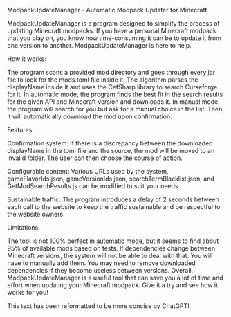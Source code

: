 ModpackUpdateManager - Automatic Modpack Updater for Minecraft

ModpackUpdateManager is a program designed to simplify the process of updating Minecraft modpacks. 
If you have a personal Minecraft modpack that you play on, you know how time-consuming it can be to update it from one version to another. 
ModpackUpdateManager is here to help.


How it works:

The program scans a provided mod directory and goes through every jar file to look for the mods.toml file inside it.
The algorithm parses the displayName inside it and uses the CefSharp library to search Curseforge for it.
In automatic mode, the program finds the best fit in the search results for the given API and Minecraft version and downloads it.
In manual mode, the program will search for you but ask for a manual choice in the list. Then, it will automatically download the mod upon confirmation.


Features:

Confirmation system: If there is a discrepancy between the downloaded displayName in the toml file and the source, the mod will be moved to an invalid folder. The user can then choose the course of action.

Configurable content: Various URLs used by the system, gameFlavorIds.json, gameVersionIds.json, searchTermBlacklist.json, and GetModSearchResults.js can be modified to suit your needs.

Sustainable traffic: The program introduces a delay of 2 seconds between each call to the website to keep the traffic sustainable and be respectful to the website owners.


Limitations:

The tool is not 100% perfect in automatic mode, but it seems to find about 95% of available mods based on tests.
If dependencies change between Minecraft versions, the system will not be able to deal with that. You will have to manually add them.
You may need to remove downloaded dependencies if they become useless between versions.
Overall, ModpackUpdateManager is a useful tool that can save you a lot of time and effort when updating your Minecraft modpack. Give it a try and see how it works for you!

This text has been reformatted to be more concise by ChatGPT!
